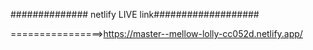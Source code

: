 ############## netlify LIVE link###################

================>https://master--mellow-lolly-cc052d.netlify.app/
